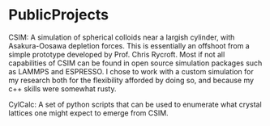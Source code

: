 # PublicProjects

CSIM:  A simulation of spherical colloids near a largish cylinder, with Asakura-Oosawa depletion forces.
  This is essentially an offshoot from a simple prototype developed by Prof. Chris Rycroft. Most if not all
  capabilities of CSIM can be found in open source simulation packages such as LAMMPS and ESPRESSO. 
  I chose to work with a custom simulation for my research both for the flexibility afforded by doing so, 
  and because my c++ skills were somewhat rusty.

CylCalc: A set of python scripts that can be used to enumerate what crystal lattices one might expect to 
  emerge from CSIM. 
